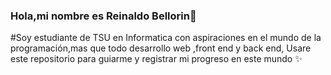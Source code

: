 ### Hola,mi nombre es Reinaldo Bellorin👋


#Soy estudiante de TSU en Informatica con aspiraciones en el mundo de la programación,mas que todo desarrollo web ,front end y back end, Usare este repositorio para guiarme y registrar mi progreso en este mundo ✨

